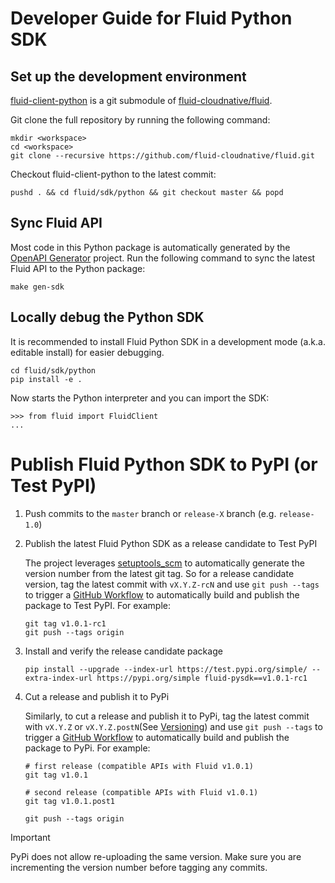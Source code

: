 # Developer Guide for Fluid Python SDK

## Set up the development environment

[fluid-client-python](https://github.com/fluid-cloudnative/fluid-client-python) is a git submodule
of [fluid-cloudnative/fluid](https://github.com/fluid-cloudnative/fluid).

Git clone the full repository by running the following command:

```
mkdir <workspace>
cd <workspace>
git clone --recursive https://github.com/fluid-cloudnative/fluid.git
```

Checkout fluid-client-python to the latest commit:

```
pushd . && cd fluid/sdk/python && git checkout master && popd
```

## Sync Fluid API

Most code in this Python package is automatically generated by the [OpenAPI Generator](https://openapi-generator.tech/)
project.
Run the following command to sync the latest Fluid API to the Python package:

```
make gen-sdk
```

## Locally debug the Python SDK

It is recommended to install Fluid Python SDK in a development mode (a.k.a. editable install) for easier debugging.

```
cd fluid/sdk/python
pip install -e .
```

Now starts the Python interpreter and you can import the SDK:

```
>>> from fluid import FluidClient
...
```

# Publish Fluid Python SDK to PyPI (or Test PyPI)

1. Push commits to the `master` branch or `release-X` branch (e.g. `release-1.0`)

2. Publish the latest Fluid Python SDK as a release candidate to Test PyPI

   The project leverages [setuptools_scm](https://github.com/pypa/setuptools_scm) to automatically generate the version
   number from the latest git tag.
   So for a release candidate version, tag the latest commit with `vX.Y.Z-rcN` and use `git push --tags` to trigger
   a [GitHub Workflow](https://github.com/fluid-cloudnative/fluid-client-python/blob/master/.github/workflows/release.yml)
   to automatically build and publish the package to Test PyPI.
   For example:
    ```
   git tag v1.0.1-rc1
   git push --tags origin
   ```

3. Install and verify the release candidate package
    ```
    pip install --upgrade --index-url https://test.pypi.org/simple/ --extra-index-url https://pypi.org/simple fluid-pysdk==v1.0.1-rc1
    ```

4. Cut a release and publish it to PyPi

   Similarly, to cut a release and publish it to PyPi, tag the latest commit with `vX.Y.Z` or `vX.Y.Z.postN`(See [Versioning](../../README.md#Versioning)) and use `git push --tags` to
   trigger
   a [GitHub Workflow](https://github.com/fluid-cloudnative/fluid-client-python/blob/master/.github/workflows/release.yml)
   to automatically build and publish the package to PyPi.
   For example:
    ```
    # first release (compatible APIs with Fluid v1.0.1)
    git tag v1.0.1
   
    # second release (compatible APIs with Fluid v1.0.1)
    git tag v1.0.1.post1
   
    git push --tags origin
    ```

> [!IMPORTANT]
> PyPi does not allow re-uploading the same version. Make sure you are incrementing the version number before tagging
> any commits.
